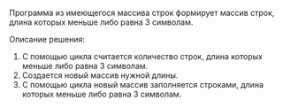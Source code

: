 Программа из имеющегося массива строк формирует массив строк, длина которых меньше либо равна 3 символам.

Описание решения:
1. С помощью цикла считается количество строк, длина которых меньше либо равна 3 символам.
2. Создается новый массив нужной длины.
3. С помощью цикла новый массив заполняется строками, длина которых меньше либо равна 3 символам.
   